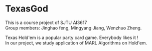 # TexasGod
This is a course project of SJTU AI3617 \
Group members: Jinghao feng, Mingyang Jiang, Wenzhuo Zheng.

Texas Hold'em is a popular party card game. Everybody likes it ! \
In our project, we study application of MARL Algorithms on Hold'em.
